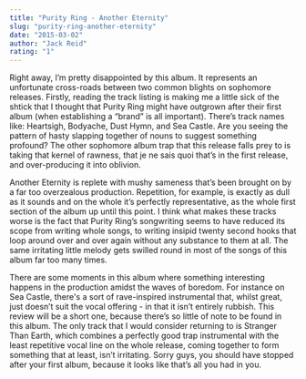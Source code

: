 ```yaml
---
title: "Purity Ring - Another Eternity"
slug: "purity-ring-another-eternity"
date: "2015-03-02"
author: "Jack Reid"
rating: "1"
---
```


Right away, I’m pretty disappointed by this album. It represents an unfortunate cross-roads between two common blights on sophomore releases. Firstly, reading the track listing is making me a little sick of the shtick that I thought that Purity Ring might have outgrown after their first album (when establishing a “brand” is all important). There’s track names like: Heartsigh, Bodyache, Dust Hymn, and Sea Castle. Are you seeing the pattern of hasty slapping together of nouns to suggest something profound? The other sophomore album trap that this release falls prey to is taking that kernel of rawness, that je ne sais quoi that’s in the first release, and over-producing it into oblivion.

Another Eternity is replete with mushy sameness that’s been brought on by a far too overzealous production. Repetition, for example, is exactly as dull as it sounds and on the whole it’s perfectly representative, as the whole first section of the album up until this point. I think what makes these tracks worse is the fact that Purity Ring’s songwriting seems to have reduced its scope from writing whole songs, to writing insipid twenty second hooks that loop around over and over again without any substance to them at all. The same irritating little melody gets swilled round in most of the songs of this album far too many times.

There are some moments in this album where something interesting happens in the production amidst the waves of boredom. For instance on Sea Castle, there's a sort of rave-inspired instrumental that, whilst great, just doesn’t suit the vocal offering - in that it isn’t entirely rubbish. This review will be a short one, because there’s so little of note to be found in this album. The only track that I would consider returning to is Stranger Than Earth, which combines a perfectly good trap instrumental with the least repetitive vocal line on the whole release, coming together to form something that at least, isn’t irritating. Sorry guys, you should have stopped after your first album, because it looks like that’s all you had in you.
